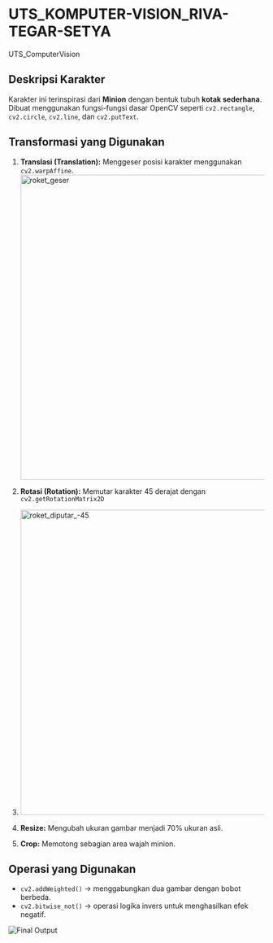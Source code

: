 # UTS_KOMPUTER-VISION_RIVA-TEGAR-SETYA
UTS_ComputerVision


## Deskripsi Karakter
Karakter ini terinspirasi dari **Minion** dengan bentuk tubuh **kotak sederhana**.  
Dibuat menggunakan fungsi-fungsi dasar OpenCV seperti `cv2.rectangle`, `cv2.circle`, `cv2.line`, dan `cv2.putText`.

## Transformasi yang Digunakan
1. **Translasi (Translation):** Menggeser posisi karakter menggunakan `cv2.warpAffine`.
   <img width="600" height="600" alt="roket_geser" src="https://github.com/user-attachments/assets/e42e670c-4062-4c4c-909d-a47dea631c5e" />

3. **Rotasi (Rotation):** Memutar karakter 45 derajat dengan `cv2.getRotationMatrix2D`
4. <img width="600" height="600" alt="roket_diputar_-45" src="https://github.com/user-attachments/assets/f0c545d7-364f-4d73-be96-9a50db83e3ea" />

5. **Resize:** Mengubah ukuran gambar menjadi 70% ukuran asli.
6. **Crop:** Memotong sebagian area wajah minion.

## Operasi yang Digunakan
- `cv2.addWeighted()` → menggabungkan dua gambar dengan bobot berbeda.
- `cv2.bitwise_not()` → operasi logika invers untuk menghasilkan efek negatif.



![Final Output](output/final.png)
